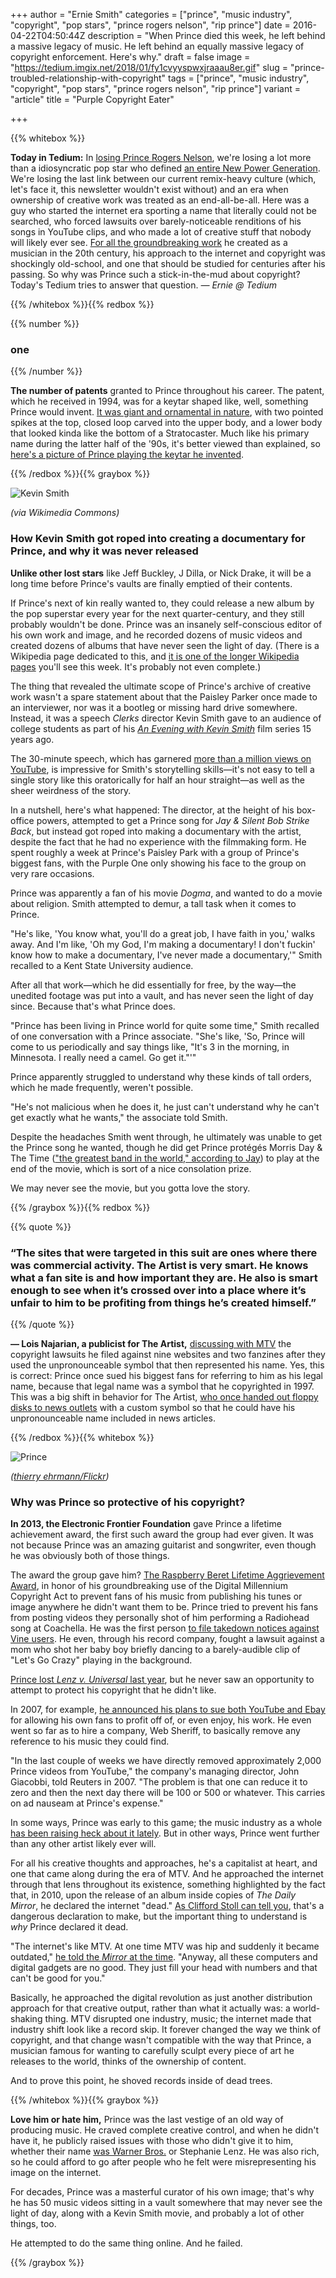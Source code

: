 +++
author = "Ernie Smith"
categories = ["prince", "music industry", "copyright", "pop stars", "prince rogers nelson", "rip prince"]
date = 2016-04-22T04:50:44Z
description = "When Prince died this week, he left behind a massive legacy of music. He left behind an equally massive legacy of copyright enforcement. Here's why."
draft = false
image = "https://tedium.imgix.net/2018/01/fy1cvyyspwxjraaau8er.gif"
slug = "prince-troubled-relationship-with-copyright"
tags = ["prince", "music industry", "copyright", "pop stars", "prince rogers nelson", "rip prince"]
variant = "article"
title = "Purple Copyright Eater"

+++

{{% whitebox %}}

**Today in Tedium:** In [losing Prince Rogers Nelson](http://www.tmz.com/2016/04/21/prince-dead-at-57/), we're losing a lot more than a idiosyncratic pop star who defined [an entire New Power Generation](https://www.youtube.com/watch?v=1Lmq6RDn5O8). We're losing the last link between our current remix-heavy culture (which, let's face it, this newsletter wouldn't exist without) and an era when ownership of creative work was treated as an end-all-be-all. Here was a guy who started the internet era sporting a name that literally could not be searched, who forced lawsuits over barely-noticeable renditions of his songs in YouTube clips, and who made a lot of creative stuff that nobody will likely ever see. [For all the groundbreaking work](http://amzn.to/1QqW55R) he created as a musician in the 20th century, his approach to the internet and copyright was shockingly old-school, and one that should be studied for centuries after his passing. So why was Prince such a stick-in-the-mud about copyright? Today's Tedium tries to answer that question. *— Ernie @ Tedium*

{{% /whitebox %}}{{% redbox %}}

{{% number %}}
### one
{{% /number %}}

**The number of patents** granted to Prince throughout his career. The patent, which he received in 1994, was for a keytar shaped like, well, something Prince would invent. [It was giant and ornamental in nature](http://www.google.com/patents/USD349127#v=onepage&q&f=false), with two pointed spikes at the top, closed loop carved into the upper body, and a lower body that looked kinda like the bottom of a Stratocaster. Much like his primary name during the latter half of the '90s, it's better viewed than explained, so [here's a picture of Prince playing the keytar he invented](https://res.cloudinary.com/tedium/image/upload/v1461285401/tytqvrdcjrjju00r15kn.jpg).

{{% /redbox %}}{{% graybox %}}

![Kevin Smith](https://tedium.imgix.net/2018/01/itgmnnphtknkmwjqbf4s.jpg)

*(via Wikimedia Commons)*

### How Kevin Smith got roped into creating a documentary for Prince, and why it was never released

**Unlike other lost stars** like Jeff Buckley, J Dilla, or Nick Drake, it will be a long time before Prince's vaults are finally emptied of their contents.

If Prince's next of kin really wanted to, they could release a new album by the pop superstar every year for the next quarter-century, and they still probably wouldn't be done. Prince was an insanely self-conscious editor of his own work and image, and he recorded dozens of music videos and created dozens of albums that have never seen the light of day. (There is a Wikipedia page dedicated to this, and [it is one of the longer Wikipedia pages](https://www.wikiwand.com/en/Unreleased_Prince_projects) you'll see this week. It's probably not even complete.)

The thing that revealed the ultimate scope of Prince's archive of creative work wasn't a spare statement about that the Paisley Parker once made to an interviewer, nor was it a bootleg or missing hard drive somewhere. Instead, it was a speech *Clerks* director Kevin Smith gave to an audience of college students as part of his [*An Evening with Kevin Smith*](http://amzn.to/1Nn8DAA) film series 15 years ago.

The 30-minute speech, which has garnered [more than a million views on YouTube](https://www.youtube.com/watch?v=8LhcParuzpc), is impressive for Smith's storytelling skills—it's not easy to tell a single story like this oratorically for half an hour straight—as well as the sheer weirdness of the story. 

In a nutshell, here's what happened: The director, at the height of his box-office powers, attempted to get a Prince song for *Jay & Silent Bob Strike Back*, but instead got roped into making a documentary with the artist, despite the fact that he had no experience with the filmmaking form. He spent roughly a week at Prince's Paisley Park with a group of Prince's biggest fans, with the Purple One only showing his face to the group on very rare occasions.

Prince was apparently a fan of his movie *Dogma*, and wanted to do a movie about religion. Smith attempted to demur, a tall task when it comes to Prince.

"He's like, 'You know what, you'll do a great job, I have faith in you,' walks away. And I'm like, 'Oh my God, I'm making a documentary! I don't fuckin' know how to make a documentary, I've never made a documentary,'" Smith recalled to a Kent State University audience.

After all that work—which he did essentially for free, by the way—the unedited footage was put into a vault, and has never seen the light of day since. Because that's what Prince does.

"Prince has been living in Prince world for quite some time," Smith recalled of one conversation with a Prince associate. "She's like, 'So, Prince will come to us periodically and say things like, "It's 3 in the morning, in Minnesota. I really need a camel. Go get it."'"

Prince apparently struggled to understand why these kinds of tall orders, which he made frequently, weren't possible. 

"He's not malicious when he does it, he just can't understand why he can't get exactly what he wants," the associate told Smith.

Despite the headaches Smith went through, he ultimately was unable to get the Prince song he wanted, though he did get Prince protégés Morris Day & The Time (["the greatest band in the world," according to Jay](https://www.youtube.com/watch?v=CC-BUoFtZPA)) to play at the end of the movie, which is sort of a nice consolation prize.

We may never see the movie, but you gotta love the story.

{{% /graybox %}}{{% redbox %}}

{{% quote %}}
### “The sites that were targeted in this suit are ones where there was commercial activity. The Artist is very smart. He knows what a fan site is and how important they are. He also is smart enough to see when it’s crossed over into a place where it’s unfair to him to be profiting from things he’s created himself.”
{{% /quote %}}

**— Lois Najarian, a publicist for The Artist,** [discussing with MTV](http://www.mtv.com/news/512935/fanzine-claims-the-artist-wants-to-shut-it-down/) the copyright lawsuits he filed against nine websites and two fanzines after they used the unpronounceable symbol that then represented his name. Yes, this is correct: Prince once sued his biggest fans for referring to him as his legal name, because that legal name was a symbol that he copyrighted in 1997. This was a big shift in behavior for The Artist, [who once handed out floppy disks to news outlets](http://nymag.com/following/2016/04/princes-legendary-floppy-disk-symbol-font.html) with a custom symbol so that he could have his unpronounceable name included in news articles.

{{% /redbox %}}{{% whitebox %}}

![Prince](https://tedium.imgix.net/2018/01/v3f1zkwg5wswnks4dozt.jpg)

*([thierry ehrmann/Flickr](https://www.flickr.com/photos/home_of_chaos/4859191675/))*

### Why was Prince so protective of his copyright?

**In 2013, the Electronic Frontier Foundation** gave Prince a lifetime achievement award, the first such award the group had ever given. It was not because Prince was an amazing guitarist and songwriter, even though he was obviously both of those things.

The award the group gave him? [The Raspberry Beret Lifetime Aggrievement Award](https://www.eff.org/deeplinks/2013/05/prince-inducted-takedown-hall-shame-new-lifetime-aggrievement-award), in honor of his groundbreaking use of the Digital Millennium Copyright Act to prevent fans of his music from publishing his tunes or image anywhere he didn't want them to be. Prince tried to prevent his fans from posting videos they personally shot of him performing a Radiohead song at Coachella. He was the first person [to file takedown notices against Vine users](https://www.techdirt.com/articles/20130403/13353622562/heres-vine-video-prince-abused-dmca-to-takedown.shtml). He even, through his record company, fought a lawsuit against a mom who shot her baby boy briefly dancing to a barely-audible clip of "Let's Go Crazy" playing in the background.

[Prince lost *Lenz v. Universal* last year](http://www.npr.org/sections/thetwo-way/2015/09/14/440363919/dancing-baby-wins-copyright-case), but he never saw an opportunity to attempt to protect his copyright that he didn't like.

In 2007, for example, [he announced his plans to sue both YouTube and Ebay](http://www.reuters.com/article/us-prince-youtube-idUSL1364328420070913) for allowing his own fans to profit off of, or even enjoy, his work. He even went so far as to hire a company, Web Sheriff, to basically remove any reference to his music they could find.

"In the last couple of weeks we have directly removed approximately 2,000 Prince videos from YouTube," the company's managing director, John Giacobbi, told Reuters in 2007. "The problem is that one can reduce it to zero and then the next day there will be 100 or 500 or whatever. This carries on ad nauseam at Prince's expense."

In some ways, Prince was early to this game; the music industry as a whole [has been raising heck about it lately](http://associationsnow.com/2016/04/music-industry-time-update-digital-millennium-copyright-act/). But in other ways, Prince went further than any other artist likely ever will.

For all his creative thoughts and approaches, he's a capitalist at heart, and one that came along during the era of MTV. And he approached the internet through that lens throughout its existence, something highlighted by the fact that, in 2010, upon the release of an album inside copies of *The Daily Mirror*, he declared the internet "dead." [As Clifford Stoll can tell you](http://tedium.co/2015/12/21/stocking-stinkers-tedium-gift-guide/), that's a dangerous declaration to make, but the important thing to understand is *why* Prince declared it dead.

"The internet's like MTV. At one time MTV was hip and suddenly it became outdated," [he told the *Mirror* at the time](http://www.mirror.co.uk/3am/celebrity-news/inside-princes-bizarre-life-paisley-233220). "Anyway, all these computers and digital gadgets are no good. They just fill your head with numbers and that can't be good for you."

Basically, he approached the digital revolution as just another distribution approach for that creative output, rather than what it actually was: a world-shaking thing. MTV disrupted one industry, music; the internet made that industry shift look like a record skip. It forever changed the way we think of copyright, and that change wasn't compatible with the way that Prince, a musician famous for wanting to carefully sculpt every piece of art he releases to the world, thinks of the ownership of content.

And to prove this point, he shoved records inside of dead trees.

{{% /whitebox %}}{{% graybox %}}

**Love him or hate him,** Prince was the last vestige of an old way of producing music. He craved complete creative control, and when he didn't have it, he publicly raised issues with those who didn't give it to him, whether their name [was Warner Bros.](http://tedium.co/2015/11/03/contractually-obligated-to-suck/#fiveotherexamplesofterribleartcreatedbecauseofcontracts) or Stephanie Lenz. He was also rich, so he could afford to go after people who he felt were misrepresenting his image on the internet.

For decades, Prince was a masterful curator of his own image; that's why he has 50 music videos sitting in a vault somewhere that may never see the light of day, along with a Kevin Smith movie, and probably a lot of other things, too.

He attempted to do the same thing online. And he failed.

{{% /graybox %}}